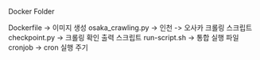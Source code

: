Docker Folder

Dockerfile -> 이미지 생성
osaka_crawling.py -> 인천 -> 오사카 크롤링 스크립트
checkpoint.py -> 크롤링 확인 출력 스크립트
run-script.sh -> 통합 실행 파일
cronjob -> cron 실행 주기
